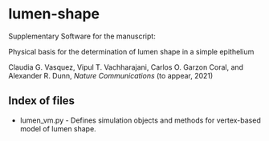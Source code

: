 # lumen-shape
Supplementary Software for the manuscript: 

Physical basis for the determination of lumen shape in a simple epithelium 

Claudia G. Vasquez, Vipul T. Vachharajani, Carlos O. Garzon Coral, and Alexander R. Dunn, _Nature Communications_ (to appear, 2021)


## Index of files
* lumen_vm.py - Defines simulation objects and methods for vertex-based model of lumen shape.
